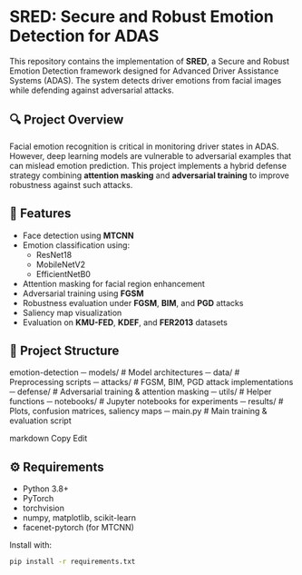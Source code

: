 # SRED: Secure and Robust Emotion Detection for ADAS

This repository contains the implementation of **SRED**, a Secure and Robust Emotion Detection framework designed for Advanced Driver Assistance Systems (ADAS). The system detects driver emotions from facial images while defending against adversarial attacks.

## 🔍 Project Overview

Facial emotion recognition is critical in monitoring driver states in ADAS. However, deep learning models are vulnerable to adversarial examples that can mislead emotion prediction. This project implements a hybrid defense strategy combining **attention masking** and **adversarial training** to improve robustness against such attacks.

## 🧰 Features

- Face detection using **MTCNN**
- Emotion classification using:
  - ResNet18
  - MobileNetV2
  - EfficientNetB0
- Attention masking for facial region enhancement
- Adversarial training using **FGSM**
- Robustness evaluation under **FGSM**, **BIM**, and **PGD** attacks
- Saliency map visualization
- Evaluation on **KMU-FED**, **KDEF**, and **FER2013** datasets

## 📁 Project Structure

emotion-detection
─ models/ # Model architectures
─ data/ # Preprocessing scripts
─ attacks/ # FGSM, BIM, PGD attack implementations
─ defense/ # Adversarial training & attention masking
─ utils/ # Helper functions
─ notebooks/ # Jupyter notebooks for experiments
─ results/ # Plots, confusion matrices, saliency maps
─ main.py # Main training & evaluation script

markdown
Copy
Edit

## ⚙️ Requirements

- Python 3.8+
- PyTorch
- torchvision
- numpy, matplotlib, scikit-learn
- facenet-pytorch (for MTCNN)

Install with:

```bash
pip install -r requirements.txt
